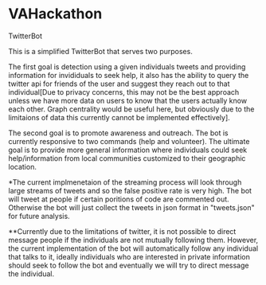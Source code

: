 # VAHackathon
TwitterBot

This is a simplified TwitterBot that serves two purposes.

The first goal is detection using a given individuals tweets and providing information for invididuals to seek help, it also has the ability to query the twitter api for friends of the user and suggest they reach out to that individual[Due to privacy concerns, this may not be the best approach unless we have more data on users to know that the users actually know each other. Graph centrality would be useful here, but obviously due to the limitaions of data this currently cannot be implemented effectively]. 

The second goal is to promote awareness and outreach. The bot is currently responsive to two commands (help and volunteer). The ultimate goal is to provide more general information where individuals could seek help/information from local communities customized to their geographic location.

*The current implmenetaion of the streaming process will look through large streams of tweets and so the false positive rate is very high. The bot will tweet at people if certain poritions of code are commented out. Otherwise the bot will just collect the tweets in json format in "tweets.json" for future analysis.

**Currently due to the limitations of twitter, it is not possible to direct message people if the individuals are not mutually following them. However, the current implementation of the bot will automatically follow any individual that talks to it, ideally individuals who are interested in private information should seek to follow the bot and eventually we will try to direct message the individual.

